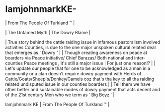 # IamjohnmarkKE-
| From The People Of Turkland ™ |

| The Untamed Myth | The Dowry Blame |

| True story behind the cattle raiding issue in infamous pastoralism involved activities Counties, is due to the one major unspoken cultural related deal that emerges as ' Dowry ' |
| Though creating awareness on peace at boarders via Peace initiative/ Chief Barazas/ Both national and inter-counties Peace meetings , it's still a major issue | For just one reason!? | 
| Let's update our people that for one to be acknowledged as a man in a community or a clan doesn't require dowry payment with Herds of Cattle/Goats/Sheep's/Donkey/Camels coz that's tha key to all tha raiding related undisputed issue in our counties boarders | 
| Tell them we have other better and sustainable modes of dowry payment that acts decent and of the 21st century Men who we term as ' Big Boyz ' |

Iamjohnmark KE
| From The People Of Turkland ™ |
